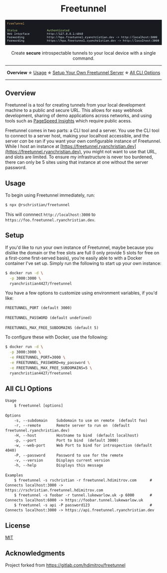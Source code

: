 <h1 align="center">Freetunnel</h1>

<div align="center">
    <img
       alt="Image of terminal running Freetunnel"
       src="https://raw.githubusercontent.com/rschristian/freetunnel/master/media/freetunnel.png"
     />
</div>
<p align="center">Create <strong>secure</strong> introspectable tunnels to your local device with a single command.</p>

---

<p align="center">
  <strong>Overview</strong> ✯
  <a href="#usage">Usage</a> ✯
  <a href="#setup">Setup Your Own Freetunnel Server</a> ✯
  <a href="#options">All CLI Options</a>
</p>

---

## Overview

Freetunnel is a tool for creating tunnels from your local development machine to a public and secure URL. This allows for easy webhook development, sharing of demo applications across networks, and using tools such as [PageSpeed Insights](https://developers.google.com/speed/pagespeed/insights/) which require public acess.

Freetunnel comes in two parts: a CLI tool and a server. You use the CLI tool to connect to a server host, making your localhost accessible, and the server _can_ be ran if you want your own configurable instance of Freetunnel. While I host an instance at [https://freetunnel.ryanchristian.dev](https://freetunnel.ryanchristian.dev), you might not want to use that URL, and slots are limited. To ensure my infrastructure is never too burdened, there can only be 5 sites using that instance at one without the server password.

## Usage <a name="usage"></a>

To begin using Freetunnel immediately, run:

```bash
$ npx @rschristian/freetunnel
```

This will connnect `http://localhost:3000` to `https://foo.freetunnel.ryanchristian.dev`.

## Setup

If you'd like to run your own instance of Freetunnel, maybe because you dislike the domain or the free slots are full (I only provide 5 slots for free on a first-come first-served basis), you're easily able to with a Docker container I've set up. Simply run the following to start up your own instance:

```bash
$ docker run -d \
  -p 3000:3000 \
  ryanchristian4427/freetunnel
```

You have a few options to customize using environment variables, if you'd like:

```
FREETUNNEL_PORT (default 3000)

FREETUNNEL_PASSWORD (default undefined)

FREETUNNEL_MAX_FREE_SUBDOMAINS (default 5)
```

To configure these with Docker, use the following:

```bash
$ docker run -d \
  -p 3000:3000 \
  -e FREETUNNEL_PORT=3000 \
  -e FREETUNNEL_PASSWORD=my_password \
  -e FREETUNNEL_MAX_FREE_SUBDOMAINS=5 \
  ryanchristian4427/freetunnel
```

## All CLI Options <a name="options"></a>

```
Usage
    $ freetunnel [options]

Options
    -s, --subdomain    Subdomain to use on remote  (default foo)
    -r, --remote       Remote server to run on  (default freetunnel.ryanchristian.dev)
    -H, --host         Hostname to bind  (default localhost)
    -p, --port         Port to bind  (default 3000)
    -w, --web-port     Web Port to bind for introspection (default 4040)
    -P, --password     Password to use for the remote
    -v, --version      Displays current version
    -h, --help         Displays this message

Examples
    $ freetunnel -s rschristian -r freetunnel.hdimitrov.com      # Connects localhost:3000 -> https://rschristian.freetunnel.hdimitrov.com
    $ freetunnel -s foobar -r tunnel.lukewarlow.uk -p 6000       # Connects localhost:6000 -> https://foobar.tunnel.lukewarlow.uk
    $ freetunnel -s api -P password123                           # Connects localhost:3000 -> https://api.freetunnel.ryanchristian.dev
```

## License

[MIT](https://github.com/rschristian/freetunnel/blob/master/LICENSE)

## Acknowledgments

Project forked from https://gitlab.com/hdimitrov/freetunnel
